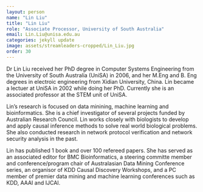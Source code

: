 ```yaml
---
layout: person
name: "Lin Liu"
title: "Lin Liu"
role: "Associate Processor, University of South Australia"
email: Lin.Liu@unisa.edu.au
categories: jekyll update
image: assets/streamleaders-cropped/Lin_Liu.jpg
order: 30
---
```

Dr Lin Liu received her PhD degree in Computer Systems Engineering from the University of South Australia (UniSA) in 2006, and her M.Eng and B. Eng degrees in electroic engineering from Xidian University, China. Lin became a lectuer at UniSA in 2002 while doing her PhD. Currently she is an associated professor at the STEM unit of UniSA.

Lin’s research is focused on data minining, machine learning and bioinformatics. She is a chief investigator of several projects funded by Australian Research Council. Lin works closely with biologists to develop and apply causal inference methods to solve real world biological problems. She also conducted research in network protocol verification and network security analysis in the past.

Lin has published 1 book and over 100 refereed papers. She has served as an associated editor for BMC Bioinformatics, a steering committe member and conference/program chair of Australasian Data Mining Conference series, an organisor of KDD Causal Discovery Workshops, and a PC member of premier data mining and machine learning conferences such as KDD, AAAI and IJCAI. 
